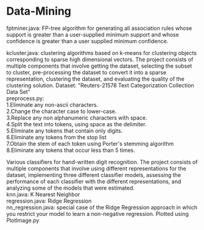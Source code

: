 # Data-Mining
fptminer.java: FP-tree algorithm for generating all association rules whose support is greater than a user-supplied minimum support and whose confidence is greater than a user supplied minimum confidence.

kcluster.java: clustering algorithms based on k-means for clustering objects corresponding to sparse high dimensional vectors. The project consists of multiple components that involve getting the dataset, selecting the subset to cluster, pre-processing the dataset to convert it into a sparse representation, clustering the dataset, and evaluating the quality of the clustering solution. Dataset: "Reuters-21578 Text Categorization Collection Data Set"<br/>
preprocess.py:<br/>
1.Eliminate any non-ascii characters.<br/>
2.Change the character case to lower-case.<br/>
3.Replace any non alphanumeric characters with space.<br/>
4.Split the text into tokens, using space as the delimiter.<br/>
5.Eliminate any tokens that contain only digits.<br/>
6.Eliminate any tokens from the stop list<br/>
7.Obtain the stem of each token using Porter's stemming algorithm<br/>
8.Eliminate any tokens that occur less than 5 times.<br/>

Various classifiers for hand-written digit recognition.  The project consists of multiple components that involve using different representations for the dataset, implementing three different classifier models, assessing the performance of each classifier with the different representations, and analyzing some of the models that were estimated.<br/>
knn.java: K Nearest Neighbor<br/>
regression.java: Ridge Regression<br/>
nn_regression.java: special case of the Ridge Regression approach in which you restrict your model to learn a non-negative regression. Plotted using PlotImage.py
